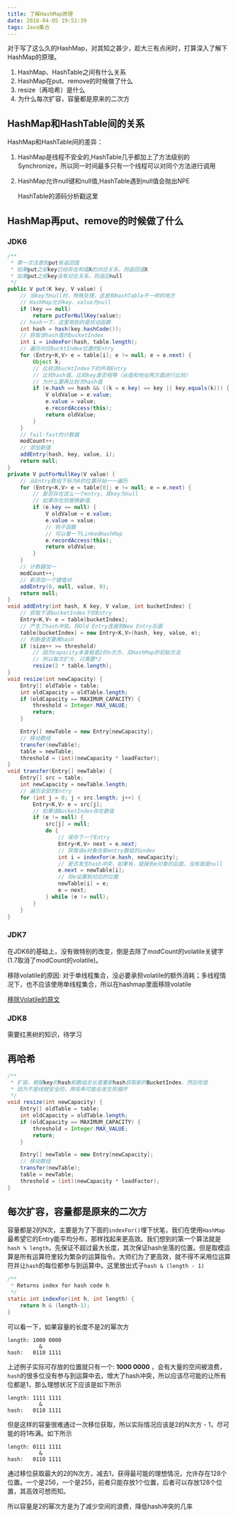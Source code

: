 ```yaml
---
title: 了解HashMap原理
date: 2018-04-05 19:51:39
tags: Java集合
---
```


对于写了这么久的HashMap，对其知之甚少，趁大三有点闲时，打算深入了解下HashMap的原理。

1. HashMap、HashTable之间有什么关系
2. HashMap在put、remove的时候做了什么
3. resize（再哈希）是什么
4. 为什么每次扩容，容量都是原来的二次方


## HashMap和HashTable间的关系
HashMap和HashTable间的差异：
1. HashMap是线程不安全的,HashTable几乎都加上了方法级别的Synchronize，所以同一时间最多只有一个线程可以对同个方法进行调用
2. HashMap允许null键和null值,HashTable遇到null值会抛出NPE

    HashTable的源码分析戳这里
## HashMap再put、remove的时候做了什么

### JDK6
```java
/**
 * 第一次注意到put有返回值
 * 如果put之前key已经存在和值X的对应关系，则返回值X
 * 如果put之前key没有对应关系，则返回null
 */
public V put(K key, V value) {
    // 当key为null时，特殊处理，这是和HashTable不一样的地方
    // HashMap允许key、value为null
    if (key == null)
        return putForNullKey(value);
    // hash一下，这里用到的是扰动函数
    int hash = hash(key.hashCode());
    // 获取该hash值的bucketIndex
    int i = indexFor(hash, table.length);
    // 遍历对应bucktIndex位置的Entry
    for (Entry<K,V> e = table[i]; e != null; e = e.next) {
        Object k;
        // 比较该bucktIndex下的所有Entry
        // 比较hash值、比较key是否相等（从值和地址两方面进行比较）
        // 为什么要再比较次hash值
        if (e.hash == hash && ((k = e.key) == key || key.equals(k))) {
            V oldValue = e.value;
            e.value = value;
            e.recordAccess(this);
            return oldValue;
        }
    }
    // fail-fast的计数器
    modCount++;
    // 添加新值
    addEntry(hash, key, value, i);
    return null;
}
private V putForNullKey(V value) {
    // 从Entry数组下标为0的位置开始一一遍历
    for (Entry<K,V> e = table[0]; e != null; e = e.next) {
        // 是否存在这么一个entry，其key为null
        // 如果存在则替换新值
        if (e.key == null) {
            V oldValue = e.value;
            e.value = value;
            // 钩子函数
            // 可以看一下LinkedHashMap
            e.recordAccess(this);
            return oldValue;
        }
    }
    // 计数器加一
    modCount++;
    // 新添加一个键值对
    addEntry(0, null, value, 0);
    return null;
}
void addEntry(int hash, K key, V value, int bucketIndex) {
    // 获取下该bucketIndex下的Entry
    Entry<K,V> e = table[bucketIndex];
    // 产生了hash冲突。将Old Entry连接到New Entry后面
    table[bucketIndex] = new Entry<K,V>(hash, key, value, e);
    // 判断是否要再hash
    if (size++ >= threshold)
        // 因为capacity本身就是2的n次方，见HashMap的初始方法
        // 所以每次扩大，只需要*2
        resize(2 * table.length);
}
void resize(int newCapacity) {
    Entry[] oldTable = table;
    int oldCapacity = oldTable.length;
    if (oldCapacity == MAXIMUM_CAPACITY) {
        threshold = Integer.MAX_VALUE;
        return;
    }

    Entry[] newTable = new Entry[newCapacity];
    // 移动数组
    transfer(newTable);
    table = newTable;
    threshold = (int)(newCapacity * loadFactor);
}
void transfer(Entry[] newTable) {
    Entry[] src = table;
    int newCapacity = newTable.length;
    // 遍历全部的Entry
    for (int j = 0; j < src.length; j++) {
        Entry<K,V> e = src[j];
        // 如果该BucketIndex存在数值
        if (e != null) {
            src[j] = null;
            do {
                // 保存下一个Entry
                Entry<K,V> next = e.next;
                // 获取该e对象在新entry数组的index
                int i = indexFor(e.hash, newCapacity);
                // 是否发生hash冲突，如果有，就接到e对象的后面，没有就是null
                e.next = newTable[i];
                // 将e设置到对应的位置
                newTable[i] = e;
                e = next;
            } while (e != null);
        }
    }
}
```
### JDK7
在JDK6的基础上，没有做特别的改变，倒是去除了modCount的volatile关键字(1.7取消了modCount的volatile)。

移除volatile的原因:
对于单线程集合，没必要承担volatile的额外消耗；多线程情况下，也不应该使用单线程集合，所以在hashmap里面移除volatile

[移除Volatile的原文](https://bugs.sun.com/bugdatabase/view_bug.do?bug_id=6625725)

### JDK8
需要红黑树的知识，待学习

## 再哈希
```java
/**
 * 扩容，根据key的hash和数组总长度重新hash获取新的BucketIndex，然后存放
 * 因为不是线程安全的，再哈希可能会发生死循环
 */
void resize(int newCapacity) {
    Entry[] oldTable = table;
    int oldCapacity = oldTable.length;
    if (oldCapacity == MAXIMUM_CAPACITY) {
        threshold = Integer.MAX_VALUE;
        return;
    }

    Entry[] newTable = new Entry[newCapacity];
    // 移动数组
    transfer(newTable);
    table = newTable;
    threshold = (int)(newCapacity * loadFactor);
}
```
## 每次扩容，容量都是原来的二次方
容量都是2的N次，主要是为了下面的```indexFor()```埋下伏笔，我们在使用```HashMap```最希望它的Entry能平均分布，那样找起来更高效。我们想到的第一个算法就是```hash % length```，先保证不超过最大长度，其次保证hash坐落的位置。但是取模运算是所有运算符里较为繁杂的运算指令。大师们为了更高效，就不得不采用位运算符并让```hash```的每位都参与到运算中。这里放出式子```hash & (length - 1)```

```java
/** 
 * Returns index for hash code h. 
 */  
static int indexFor(int h, int length) {  
    return h & (length-1);  
}  
```

可以看一下，如果容量的长度不是2的幂次方
```
length: 1000 0000
          &
hash:   0110 1111
```
上述例子实际可存放的位置就只有一个: **1000 0000** ，会有大量的空间被浪费，```hash```的很多位没有参与到运算中去，增大了hash冲突，所以应该尽可能的让所有位都是1，那么理想状况下应该是如下所示

```
length: 1111 1111
          &
hash:   0110 1111
```
但是这样的容量很难通过一次移位获取，所以实际情况应该是2的N次方 - 1，尽可能的将1布满。如下所示

```
length: 0111 1111
          &
hash:   0110 1111
```
通过移位获取最大的2的N次方，减去1，获得最可能的理想情况，允许存在128个位置。一个是256，一个是255，前者只能存放1个位置，后者可以存放128个位置，其高效可想而知。

所以容量是2的幂次方是为了减少空间的浪费，降低hash冲突的几率


